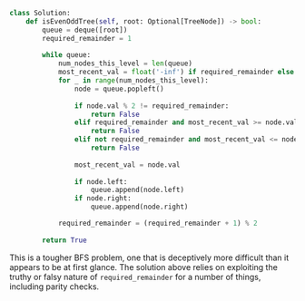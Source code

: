 ```python
class Solution:
    def isEvenOddTree(self, root: Optional[TreeNode]) -> bool:
        queue = deque([root])
        required_remainder = 1
        
        while queue:
            num_nodes_this_level = len(queue)
            most_recent_val = float('-inf') if required_remainder else float('inf')
            for _ in range(num_nodes_this_level):
                node = queue.popleft()
                
                if node.val % 2 != required_remainder:
                    return False
                elif required_remainder and most_recent_val >= node.val:
                    return False
                elif not required_remainder and most_recent_val <= node.val:
                    return False
                
                most_recent_val = node.val
                
                if node.left:
                    queue.append(node.left)
                if node.right:
                    queue.append(node.right)

            required_remainder = (required_remainder + 1) % 2
        
        return True
```

This is a tougher BFS problem, one that is deceptively more difficult than it appears to be at first glance. The solution above relies on exploiting the truthy or falsy nature of `required_remainder` for a number of things, including parity checks.